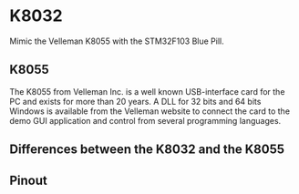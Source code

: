 # K8032
Mimic the Velleman K8055 with the STM32F103 Blue Pill.

## K8055
The K8055 from Velleman Inc. is a well known USB-interface card for the PC and exists for more than 20 years. A DLL for 32 bits and 64 bits Windows is available from the Velleman website to connect the card to the demo GUI application and control from several programming languages. 

## Differences between the K8032 and the K8055

## Pinout

